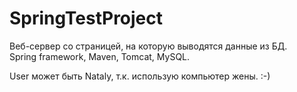 # SpringTestProject
Веб-сервер со страницей, на которую выводятся данные из БД.<br>
Spring framework, Maven, Tomcat, MySQL.


User может быть Nataly, т.к. использую компьютер жены. :-)
